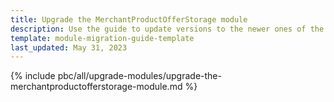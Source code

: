 ```yaml
---
title: Upgrade the MerchantProductOfferStorage module
description: Use the guide to update versions to the newer ones of the MerchantProductOfferStorage module.
template: module-migration-guide-template
last_updated: May 31, 2023
---
```


{% include pbc/all/upgrade-modules/upgrade-the-merchantproductofferstorage-module.md %} <!-- To edit, see /_includes/pbc/all/upgrade-modules/upgrade-the-merchantproductofferstorage-module.md -->
